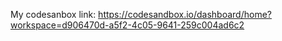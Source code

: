 My codesanbox link: https://codesandbox.io/dashboard/home?workspace=d906470d-a5f2-4c05-9641-259c004ad6c2
